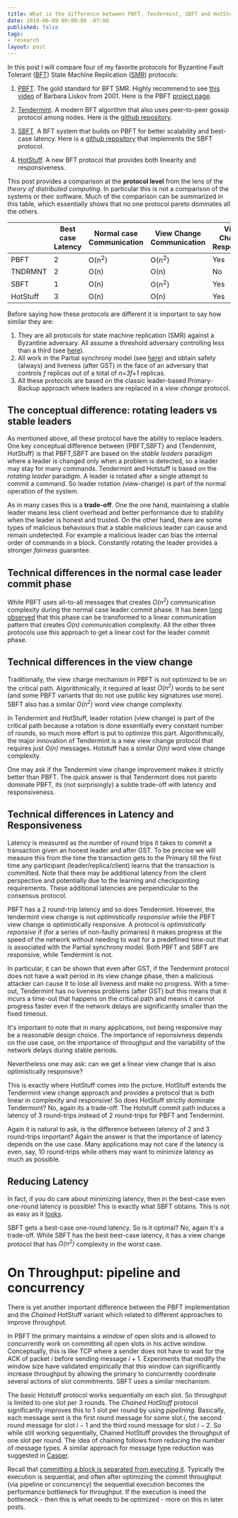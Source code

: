 ```yaml
---
title: What is the difference between PBFT, Tendermint, SBFT and HotStuff ?
date: 2019-06-09 00:00:00 -07:00
published: false
tags:
- research
layout: post
---
```


In this post I will compare four of my favorite protocols for Byzantine Fault Tolerant ([BFT](https://en.wikipedia.org/wiki/Byzantine_fault)) State Machine Replication ([SMR](https://en.wikipedia.org/wiki/State_machine_replication)) protocols:

1. [PBFT](http://pmg.csail.mit.edu/papers/osdi99.pdf). The gold standard for BFT SMR. Highly recommend to see [this video](https://ttv.mit.edu/videos/16444-practical-byzantine-fault-tolerance) of Barbara Liskov from 2001. Here is the PBFT [project page](http://www.pmg.csail.mit.edu/bft/).

2. [Tendermint](https://arxiv.org/abs/1807.04938). A modern BFT algorithm that also uses peer-to-peer gossip protocol among nodes. Here is the [github repository](https://github.com/tendermint/tendermint).


3. [SBFT](https://research.vmware.com/files/attachments/0/0/0/0/0/7/2/sbft_scaling_up_byzantine_fault_tolerance_5_.pdf). A BFT system that builds on PBFT for better scalability and best-case latency. Here is a [github repository](https://github.com/vmware/concord-bft) that implements the SBFT protocol.

4. [HotStuff](https://research.vmware.com/files/attachments/0/0/0/0/0/7/7/podc.pdf). A new BFT protocol that provides both linearity and responsiveness.

This post provides a comparison at the **protocol level** from the lens of the _theory of distributed computing_. In particular this is not a comparison of the systems or their software. Much of the comparison can be summarized in this table, which essentially shows that no one protocol pareto dominates all the others.

|           | Best case Latency     | Normal case Communication     | View Change Communication     | View Change Responsive    |
|---------- |--------------------   |----------------------------   |----------------------------   |-----------------------    |
| PBFT      | 2                     |  O(n<sup>2</sup>)                     | O(n<sup>2</sup>)                      | Yes                       |
| TNDRMNT   | 2                     | O(n)                          | O(n)                          | No                        |
| SBFT      | 1                     | O(n)                          | O(n<sup>2</sup>)                      | Yes                       |
| HotStuff  | 3                     | O(n)                          | O(n)                          | Yes                       |


Before saying how these protocols are different it is important to say how similar they are:

1. They are all protocols for state machine replication (SMR) against a Byzantine adversary. All assume a threshold adversary controlling less than a third (see [here](https://ittaiab.github.io/2019-06-17-the-threshold-adversary/)).
2. All work in the Partial synchrony model (see [here](https://ittaiab.github.io/2019-06-01-2019-5-31-models/)) and obtain safety (always) and liveness (after GST) in the face of an adversary that controls _f_ replicas out of a total of _n=3f+1_ replicas. 
3. All these protocols are based on the classic leader-based Primary-Backup approach where leaders are replaced in a _view change_ protocol.

## The conceptual difference: rotating leaders vs stable leaders
As mentioned above, all these protocol have the ability to replace leaders. 
One key conceptual difference between \{PBFT,SBFT\} and \{Tendermint, HotStuff\} is that PBFT,SBFT are based on the _stable leaders_ paradigm where a leader is changed only when a problem is detected, so a leader may stay for many commands. Tendermint and Hotstuff is based on the _rotating leader_ paradigm. A leader is rotated after a single attempt to commit a command. So leader rotation (view-change) is part of the normal operation of the system.

As in many cases this is a **trade-off**. One the one hand, maintaining a stable leader means less client overhead and better performance due to stability when the leader is honest and trusted.  On the other hand, there are some types of malicious behaviours that a stable malicious leader can cause and remain undetected. For example  a malicious leader can bias the internal order of commands in a block. Constantly rotating the leader provides a stronger _fairness_ guarantee.

## Technical differences in the normal case leader commit phase
While PBFT uses all-to-all messages that creates _O(n<sup>2</sup>)_ communication complexity during the normal case leader commit phase. It has been [long observed](https://www.cs.unc.edu/~reiter/papers/1994/CCS.pdf) that this phase can be transformed to a linear communication pattern that creates _O(n)_ communication complexity. All the other three protocols use this approach to get a linear cost for the leader commit phase.

## Technical differences in the view change
Traditionally, the view charge mechanism in PBFT is not optimized to be on the critical path. Algorithmically, it required at least _O(n<sup>2</sup>)_ words to be sent (and some PBFT variants that do not use public key signatures use more). SBFT also has a similar _O(n<sup>2</sup>)_ word view change complexity.

In Tendermint and HotStuff, leader rotation (view change) is part of the critical path because a rotation is done essentially every constant number of rounds, so much more effort is put to optimize this part. Algorithmically, the major innovation of Tendermint is a new view change protocol that requires just _O(n)_ messages.  Hotstuff has a similar _O(n)_ word view change complexity.

One may ask if the Tendermint view change improvement makes it strictly better than PBFT. The quick answer is that Tendermont does not pareto dominate PBFT, its (not surprisingly) a subtle trade-off with latency and responsiveness.

## Technical differences in Latency and Responsiveness
Latency is measured as the number of round trips it takes to commit a transaction given an honest leader and after GST. To be precise we will measure this from the time the transaction gets to the Primary till the first time any participant (leader/replica/client) learns that the transaction is committed. Note that there may be additional latency from the client perspective and potentially due to the learning and checkpointing requirements. These additional latencies are perpendicular to the consensus protocol.

PBFT has a 2 round-trip latency and so does Tendermint. However, the tendermint view change is not _optimistically responsive_ while the PBFT view change is optimistically responsive. 
A protocol is _optimistically reponsive_ if (for a series of non-faulty primaries) it makes progress at the speed of the network without needing to wait for a predefined time-out that is associated with the Partial synchrony model. Both PBFT and SBFT are responsive, while Tendermint is not.

In particular, it can be shown that even after GST, if the Tendermint protocol does not have a wait period in its view change phase, then a malicious attacker can cause it to lose all liveness and make no progress. With a time-out, Tendermint has no liveness problems (after GST) but this means that it incurs a time-out that happens on the critical path and means it cannot progress faster even if the network delays are significantly smaller than the fixed timeout.

It's important to note that in many applications, not being responsive may be a reasonable design choice. The importance of reponsivness depends on the use case, on the importance of throughput and the variability of the network delays during stable periods. 

Nevertheless one may ask: can we get a linear view change that is also optimistically responsive?

This is exactly where HotStuff comes into the picture. HotStuff extends the Tendermint view change approach and provides a protocol that is both linear in complexity and responsive! So does HotStuff strictly dominate Tendermont? No, again its a trade-off. The Hotstuff commit path induces a latency of 3 round-trips instead of 2 round-trips for PBFT and Tendermint.

Again it is natural to ask, is the difference between latency of 2 and 3 round-trips important? Again the answer is that the importance of latency depends on the use case. Many applications may not care if the latency is even, say, 10 round-trips while others may want to minimize latency as much as possible. 

## Reducing Latency
In fact, if you do care about minimizing latency, then in the best-case even one-round latency is possible! This is exactly what SBFT obtains. This is not as easy as it [looks](https://arxiv.org/abs/1712.01367). 

SBFT gets a best-case one-round latency. So is it optimal? No, again it's a trade-off. While SBFT has the best best-case latency, it has a view change protocol that has _O(n<sup>2</sup>)_ complexity in the worst case. 

# On Throughput: pipeline and concurrency 

There is yet another important difference between the PBFT implementation and the _Chained_ HotStuff variant which related to different approaches to improve throughput.

In PBFT the primary maintains a _window_ of open slots and is allowed to concurrently work on committing all open slots in his active window. Conceptually, this is like TCP where a sender does not have to wait for the ACK of packet $i$ before sending message $i+1$. Experiments that modify the window size have validated empirically that this window can significantly increase throughput by allowing the primary to concurrently coordinate several actions of slot commitments. SBFT uses a similar mechanism.

The basic Hotstuff protocol works sequentially on each slot. So throughput is limited to one slot per 3 rounds. The _Chained HotStuff_ protocol significantly improves this to 1 slot per round by using _pipelining_. Basically, each message sent is the first round message for some slot $i$, the second round message for slot $i-1$ and the third round message for slot $i-2$. So while still working sequentially, Chained HotStuff provides the throughput of one slot per round.  The idea of chaining follows from reducing the number of message types. A similar approach for message type reduction was suggested in [Casper](https://ethresear.ch/t/casper-ffg-with-one-message-type-and-simpler-fork-choice-rule/103).

Recall that [committing a block is separated from executing it](https://www.cs.rochester.edu/meetings/sosp2003/papers/p195-yin.pdf). Typically the execution is sequential, and often after optimizing the commit throughput (via pipeline or concurrency) the sequential execution becomes the performance bottleneck for throughput. If the execution is ineed the bottleneck - then this is what needs to be optimized - more on this in later posts.  
 




